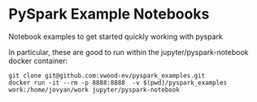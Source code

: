 # PySpark Example Notebooks

Notebook examples to get started quickly working with pyspark

In particular, these are good to run within the jupyter/pyspark-notebook docker container:

```
git clone git@github.com:vwood-ev/pyspark_examples.git
docker run -it --rm -p 8888:8888  -v $(pwd)/pyspark_examples work:/home/jovyan/work jupyter/pyspark-notebook
```

